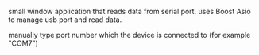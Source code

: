small window application that reads data from serial port. 
uses Boost Asio to manage usb port and read data.

manually type port number which the device is connected to (for example "COM7")


 
